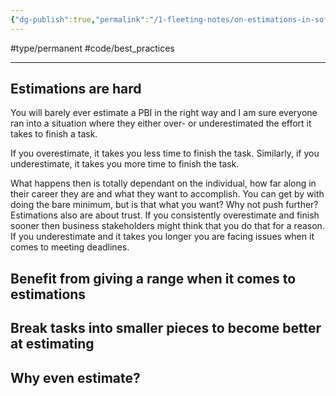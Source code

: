 ```yaml
---
{"dg-publish":true,"permalink":"/1-fleeting-notes/on-estimations-in-software-engineering/","created":"2023-07-28 06:45","updated":"2023-08-03 09:50"}
---
```


#type/permanent #code/best_practices 

---
## Estimations are hard
You will barely ever estimate a PBI in the right way and I am sure everyone ran into a situation where they either over- or underestimated the effort it takes to finish a task.

If you overestimate, it takes you less time to finish the task. Similarly, if you underestimate, it takes you more time to finish the task.

What happens then is totally dependant on the individual, how far along in their career they are and what they want to accomplish. 
You can get by with doing the bare minimum, but is that what you want? Why not push further?
Estimations also are about trust. If you consistently overestimate and finish sooner then business stakeholders might think that you do that for a reason. If you underestimate and it takes you longer you are facing issues when it comes to meeting deadlines.
## Benefit from giving a range when it comes to estimations

## Break tasks into smaller pieces to become better at estimating 

## Why even estimate?